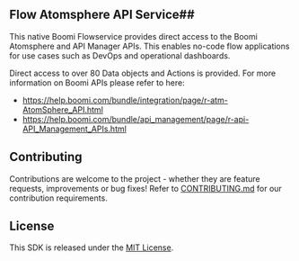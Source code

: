 ## Flow Atomsphere API Service##

This native Boomi Flowservice provides direct access to the Boomi Atomsphere and API Manager APIs. This enables no-code flow applications for use cases such as DevOps and operational dashboards.

Direct access to over 80 Data objects and Actions is provided. For more information on Boomi APIs please refer to here:

* https://help.boomi.com/bundle/integration/page/r-atm-AtomSphere_API.html
* https://help.boomi.com/bundle/api_management/page/r-api-API_Management_APIs.html

## Contributing

Contributions are welcome to the project - whether they are feature requests, improvements or bug fixes! Refer to [CONTRIBUTING.md](CONTRIBUTING.md) for our contribution requirements.

## License

This SDK is released under the [MIT License](http://opensource.org/licenses/mit-license.php).
